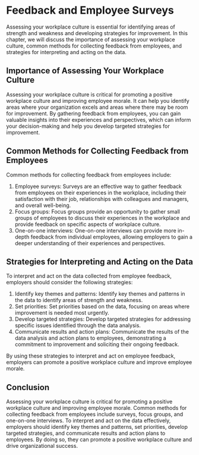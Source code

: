 Feedback and Employee Surveys
==========================================================================

Assessing your workplace culture is essential for identifying areas of strength and weakness and developing strategies for improvement. In this chapter, we will discuss the importance of assessing your workplace culture, common methods for collecting feedback from employees, and strategies for interpreting and acting on the data.

Importance of Assessing Your Workplace Culture
----------------------------------------------

Assessing your workplace culture is critical for promoting a positive workplace culture and improving employee morale. It can help you identify areas where your organization excels and areas where there may be room for improvement. By gathering feedback from employees, you can gain valuable insights into their experiences and perspectives, which can inform your decision-making and help you develop targeted strategies for improvement.

Common Methods for Collecting Feedback from Employees
-----------------------------------------------------

Common methods for collecting feedback from employees include:

1. Employee surveys: Surveys are an effective way to gather feedback from employees on their experiences in the workplace, including their satisfaction with their job, relationships with colleagues and managers, and overall well-being.
2. Focus groups: Focus groups provide an opportunity to gather small groups of employees to discuss their experiences in the workplace and provide feedback on specific aspects of workplace culture.
3. One-on-one interviews: One-on-one interviews can provide more in-depth feedback from individual employees, allowing employers to gain a deeper understanding of their experiences and perspectives.

Strategies for Interpreting and Acting on the Data
--------------------------------------------------

To interpret and act on the data collected from employee feedback, employers should consider the following strategies:

1. Identify key themes and patterns: Identify key themes and patterns in the data to identify areas of strength and weakness.
2. Set priorities: Set priorities based on the data, focusing on areas where improvement is needed most urgently.
3. Develop targeted strategies: Develop targeted strategies for addressing specific issues identified through the data analysis.
4. Communicate results and action plans: Communicate the results of the data analysis and action plans to employees, demonstrating a commitment to improvement and soliciting their ongoing feedback.

By using these strategies to interpret and act on employee feedback, employers can promote a positive workplace culture and improve employee morale.

Conclusion
----------

Assessing your workplace culture is critical for promoting a positive workplace culture and improving employee morale. Common methods for collecting feedback from employees include surveys, focus groups, and one-on-one interviews. To interpret and act on the data effectively, employers should identify key themes and patterns, set priorities, develop targeted strategies, and communicate results and action plans to employees. By doing so, they can promote a positive workplace culture and drive organizational success.
